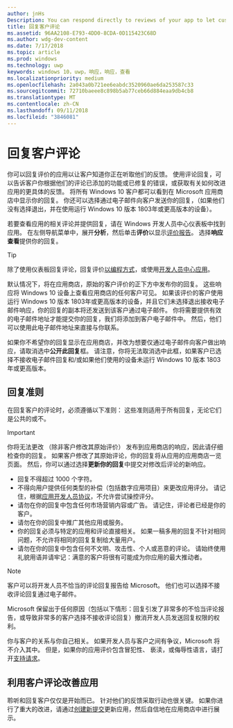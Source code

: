 ```yaml
---
author: jnHs
Description: You can respond directly to reviews of your app to let customers know you’re listening to their feedback.
title: 回复客户评论
ms.assetid: 96AA2108-E793-4DD0-8CDA-0D115423C68D
ms.author: wdg-dev-content
ms.date: 7/17/2018
ms.topic: article
ms.prod: windows
ms.technology: uwp
keywords: windows 10，uwp，响应，响应，查看
ms.localizationpriority: medium
ms.openlocfilehash: 2a043a0b721ee6eabdc3520960ae6da253587c33
ms.sourcegitcommit: 72710baeee8c898b5ab77ceb66d884eaa9db4cb8
ms.translationtype: MT
ms.contentlocale: zh-CN
ms.lasthandoff: 09/11/2018
ms.locfileid: "3846081"
---
```

# <a name="respond-to-customer-reviews"></a>回复客户评论


你可以回复评价的应用以让客户知道你正在听取他们的反馈。 使用评论回复，可以告诉客户你根据他们的评论已添加的功能或已修复的错误，或获取有关如何改进应用的更具体的反馈。 将所有 Windows 10 客户都可以看到在 Microsoft 应用商店中显示你的回复。 你还可以选择通过电子邮件向客户发送你的回复，（如果他们没有选择退出，并在使用运行 Windows 10 版本 1803年或更高版本的设备）。

若要查看应用的相关评论并提供回复，请在 Windows 开发人员中心仪表板中找到应用。 在左侧导航菜单中，展开**分析**，然后单击**评价**以显示[评价报告](reviews-report.md)。 选择**响应查看**提供你的回复。

> [!TIP]
> 除了使用仪表板回复评论，回复评价[以编程方式](../monetize/submit-responses-to-app-reviews.md)，或使用[开发人员中心应用](https://www.microsoft.com/store/apps/dev-center/9nblggh4r5ws)。

默认情况下，将在应用商店，原始的客户评价的正下方中发布你的回复。 这些响应将 Windows 10 设备上查看应用商店的任何客户可见。 如果该评价的客户使用运行 Windows 10 版本 1803年或更高版本的设备，并且它们未选择退出接收电子邮件响应，你的回复的副本将还发送到该客户通过电子邮件。  你将需要提供有效的电子邮件地址才能提交你的回复，我们将添加到客户电子邮件中。 然后，他们可以使用此电子邮件地址来直接与你联系。

如果你不希望你的回复显示在应用商店，并改为想要仅通过电子邮件向客户做出响应，请取消选中**公开此回复**框。 请注意，你将无法取消选中此框，如果客户已选择不接收电子邮件回复和/或如果他们使用的设备未运行 Windows 10 版本 1803年或更高版本。

## <a name="guidelines-for-responses"></a>回复准则

在回复客户的评论时，必须遵循以下准则： 这些准则适用于所有回复，无论它们是公共的或不。

> [!IMPORTANT]
> 你将无法更改 （除非客户修改其原始评价） 发布到应用商店的响应，因此请仔细检查你的回复。 如果客户修改了其原始评论，你的回复将从应用的应用商店一览页面。 然后，你可以通过选择**更新你的回复**中提交对修改后评论的新响应。

-   回复不得超过 1000 个字符。
-   不得向用户提供任何类型的补偿（包括数字应用项目）来更改应用评分。 请记住，根据[应用开发人员协议](https://docs.microsoft.com/legal/windows/agreements/app-developer-agreement)，不允许尝试操控评分。
-   请勿在你的回复中包含任何市场营销内容或广告。 请记住，评论者已经是你的客户。
-   请勿在你的回复中推广其他应用或服务。
-   你的回复必须与特定的应用和评论直接相关。 如果一稿多用的回复不针对相同问题，不允许将相同的回复复制给大量用户。
-   请勿在你的回复中包含任何不文明、攻击性、个人或恶意的评论。 请始终使用礼貌用语并请牢记：满意的客户将很有可能成为你应用的最大推动者。

> [!NOTE]
> 客户可以将开发人员不恰当的评论回复报告给 Microsoft。 他们也可以选择不接收评论回复通过电子邮件。
>
> Microsoft 保留出于任何原因（包括以下情形：回复引发了非常多的不恰当评论报告，或导致非常多的客户选择不接收评论回复）撤消开发人员发送回复权限的权利。

你与客户的关系与你自己相关。 如果开发人员与客户之间有争议，Microsoft 将不介入其中。 但是，如果你的应用评价包含冒犯性、 亵渎，或侮辱性语言，请打开[支持请求](http://go.microsoft.com/fwlink/p/?LinkID=401178)。


## <a name="use-customer-reviews-to-improve-your-app"></a>利用客户评论改善应用

聆听和回复客户仅仅是开始而已。 针对他们的反馈采取行动也很关键。 如果你进行了重大的改进，请通过[创建新提交](app-submissions.md)更新应用，然后自信地在应用商店中进行展示。
